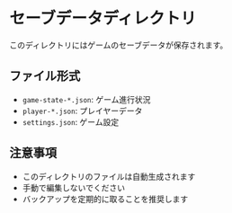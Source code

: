 # セーブデータディレクトリ

このディレクトリにはゲームのセーブデータが保存されます。

## ファイル形式
- `game-state-*.json`: ゲーム進行状況
- `player-*.json`: プレイヤーデータ
- `settings.json`: ゲーム設定

## 注意事項
- このディレクトリのファイルは自動生成されます
- 手動で編集しないでください
- バックアップを定期的に取ることを推奨します